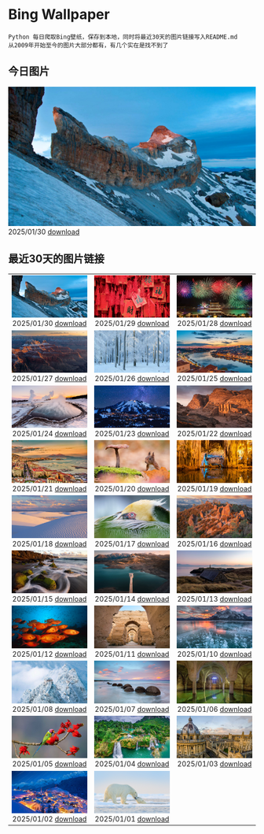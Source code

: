 # Bing Wallpaper

```
Python 每日爬取Bing壁纸，保存到本地，同时将最近30天的图片链接写入README.md
从2009年开始至今的图片大部分都有，有几个实在是找不到了
```



## 今日图片


![](./images/2025/01/30/OrdesaSpain_ZH-CN1445868068_1920x1080_2025-01-30.jpg)2025/01/30 [download](./images/2025/01/30/OrdesaSpain_ZH-CN1445868068_1920x1080_2025-01-30.jpg)

## 最近30天的图片链接


|      |      |      |
| :----: | :----: | :----: |
|![](./images/2025/01/30/OrdesaSpain_ZH-CN1445868068_1920x1080_2025-01-30.jpg)2025/01/30 [download](./images/2025/01/30/OrdesaSpain_ZH-CN1445868068_1920x1080_2025-01-30.jpg)|![](./images/2025/01/29/SpringFestival25Y_ZH-CN6133182159_1920x1080_2025-01-29.jpg)2025/01/29 [download](./images/2025/01/29/SpringFestival25Y_ZH-CN6133182159_1920x1080_2025-01-29.jpg)|![](./images/2025/01/28/LunarNewYearEve25Y_ZH-CN6059625695_1920x1080_2025-01-28.jpg)2025/01/28 [download](./images/2025/01/28/LunarNewYearEve25Y_ZH-CN6059625695_1920x1080_2025-01-28.jpg)|
|![](./images/2025/01/27/CanyonSnow_ZH-CN3910130781_1920x1080_2025-01-27.jpg)2025/01/27 [download](./images/2025/01/27/CanyonSnow_ZH-CN3910130781_1920x1080_2025-01-27.jpg)|![](./images/2025/01/26/FrostedBeech_ZH-CN2845716018_1920x1080_2025-01-26.jpg)2025/01/26 [download](./images/2025/01/26/FrostedBeech_ZH-CN2845716018_1920x1080_2025-01-26.jpg)|![](./images/2025/01/25/PortoSunset_ZH-CN2388246668_1920x1080_2025-01-25.jpg)2025/01/25 [download](./images/2025/01/25/PortoSunset_ZH-CN2388246668_1920x1080_2025-01-25.jpg)|
|![](./images/2025/01/24/IcelandGeyser_ZH-CN2136665867_1920x1080_2025-01-24.jpg)2025/01/24 [download](./images/2025/01/24/IcelandGeyser_ZH-CN2136665867_1920x1080_2025-01-24.jpg)|![](./images/2025/01/23/DeerValley_ZH-CN6029262704_1920x1080_2025-01-23.jpg)2025/01/23 [download](./images/2025/01/23/DeerValley_ZH-CN6029262704_1920x1080_2025-01-23.jpg)|![](./images/2025/01/22/PetraMonastery_ZH-CN5091189333_1920x1080_2025-01-22.jpg)2025/01/22 [download](./images/2025/01/22/PetraMonastery_ZH-CN5091189333_1920x1080_2025-01-22.jpg)|
|![](./images/2025/01/21/NapoliPizza_ZH-CN4698906448_1920x1080_2025-01-21.jpg)2025/01/21 [download](./images/2025/01/21/NapoliPizza_ZH-CN4698906448_1920x1080_2025-01-21.jpg)|![](./images/2025/01/20/DutchSquirrel_ZH-CN3896893818_1920x1080_2025-01-20.jpg)2025/01/20 [download](./images/2025/01/20/DutchSquirrel_ZH-CN3896893818_1920x1080_2025-01-20.jpg)|![](./images/2025/01/19/NeptunesGrotto_ZH-CN3092540170_1920x1080_2025-01-19.jpg)2025/01/19 [download](./images/2025/01/19/NeptunesGrotto_ZH-CN3092540170_1920x1080_2025-01-19.jpg)|
|![](./images/2025/01/18/WhiteSandsNP_ZH-CN2517618394_1920x1080_2025-01-18.jpg)2025/01/18 [download](./images/2025/01/18/WhiteSandsNP_ZH-CN2517618394_1920x1080_2025-01-18.jpg)|![](./images/2025/01/17/PelicanPortrait_ZH-CN1928504597_1920x1080_2025-01-17.jpg)2025/01/17 [download](./images/2025/01/17/PelicanPortrait_ZH-CN1928504597_1920x1080_2025-01-17.jpg)|![](./images/2025/01/16/PinnaclesPeaks_ZH-CN1603877182_1920x1080_2025-01-16.jpg)2025/01/16 [download](./images/2025/01/16/PinnaclesPeaks_ZH-CN1603877182_1920x1080_2025-01-16.jpg)|
|![](./images/2025/01/15/PointeDiable_ZH-CN0610493136_1920x1080_2025-01-15.jpg)2025/01/15 [download](./images/2025/01/15/PointeDiable_ZH-CN0610493136_1920x1080_2025-01-15.jpg)|![](./images/2025/01/14/CadizSpain_ZH-CN0032172399_1920x1080_2025-01-14.jpg)2025/01/14 [download](./images/2025/01/14/CadizSpain_ZH-CN0032172399_1920x1080_2025-01-14.jpg)|![](./images/2025/01/13/CoastalWales_ZH-CN9113929287_1920x1080_2025-01-13.jpg)2025/01/13 [download](./images/2025/01/13/CoastalWales_ZH-CN9113929287_1920x1080_2025-01-13.jpg)|
|![](./images/2025/01/12/CrescentTail_ZH-CN8283248964_1920x1080_2025-01-12.jpg)2025/01/12 [download](./images/2025/01/12/CrescentTail_ZH-CN8283248964_1920x1080_2025-01-12.jpg)|![](./images/2025/01/11/MeknesMorocco_ZH-CN7953910585_1920x1080_2025-01-11.jpg)2025/01/11 [download](./images/2025/01/11/MeknesMorocco_ZH-CN7953910585_1920x1080_2025-01-11.jpg)|![](./images/2025/01/10/BubbleLake_ZH-CN7146244555_1920x1080_2025-01-10.jpg)2025/01/10 [download](./images/2025/01/10/BubbleLake_ZH-CN7146244555_1920x1080_2025-01-10.jpg)|
|![](./images/2025/01/08/GreatWallStairs_ZH-CN4045949792_1920x1080_2025-01-08.jpg)2025/01/08 [download](./images/2025/01/08/GreatWallStairs_ZH-CN4045949792_1920x1080_2025-01-08.jpg)|![](./images/2025/01/07/BouldersNZ_ZH-CN6750253580_1920x1080_2025-01-07.jpg)2025/01/07 [download](./images/2025/01/07/BouldersNZ_ZH-CN6750253580_1920x1080_2025-01-07.jpg)|![](./images/2025/01/06/RavennaBasilica_ZH-CN1406474730_1920x1080_2025-01-06.jpg)2025/01/06 [download](./images/2025/01/06/RavennaBasilica_ZH-CN1406474730_1920x1080_2025-01-06.jpg)|
|![](./images/2025/01/05/PlumParakeet_ZH-CN0311942558_1920x1080_2025-01-05.jpg)2025/01/05 [download](./images/2025/01/05/PlumParakeet_ZH-CN0311942558_1920x1080_2025-01-05.jpg)|![](./images/2025/01/04/VietnamFalls_ZH-CN9659529108_1920x1080_2025-01-04.jpg)2025/01/04 [download](./images/2025/01/04/VietnamFalls_ZH-CN9659529108_1920x1080_2025-01-04.jpg)|![](./images/2025/01/03/TolkienOxford_ZH-CN6331694590_1920x1080_2025-01-03.jpg)2025/01/03 [download](./images/2025/01/03/TolkienOxford_ZH-CN6331694590_1920x1080_2025-01-03.jpg)|
|![](./images/2025/01/02/ArdezSwitzerland_ZH-CN5605305240_1920x1080_2025-01-02.jpg)2025/01/02 [download](./images/2025/01/02/ArdezSwitzerland_ZH-CN5605305240_1920x1080_2025-01-02.jpg)|![](./images/2025/01/01/PolarBearSwim_ZH-CN1000349057_1920x1080_2025-01-01.jpg)2025/01/01 [download](./images/2025/01/01/PolarBearSwim_ZH-CN1000349057_1920x1080_2025-01-01.jpg)|

